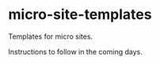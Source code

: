 micro-site-templates
====================

Templates for micro sites.

Instructions to follow in the coming days.
